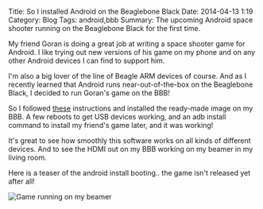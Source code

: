 Title: So I installed Android on the Beaglebone Black
Date: 2014-04-13 1:19
Category: Blog
Tags: android,bbb
Summary: The upcoming Android space shooter running on the Beaglebone Black for the first time.

My friend Goran is doing a great job at writing a space shooter game
for Android. I like trying out new versions of his game on my phone
and on any other Android devices I can find to support him.

I'm also a big lover of the line of Beagle ARM devices of course.
And as I recently learned that Android runs near-out-of-the-box on
the Beaglebone Black, I decided to run Goran's game on the BBB!

So I followed [these](http://icculus.org/~hendersa/android/)
instructions and installed the ready-made image on my BBB. A
few reboots to get USB devices working, and an adb install command
to install my friend's game later, and it was working!

It's great to see how smoothly this software works on all kinds of
different devices. And to see the HDMI out on my BBB working on my
beamer in my living room.

Here is a teaser of the android install booting.. the game isn't released
yet after all!

![Game running on my beamer]({static}/images/android-game.jpg)
